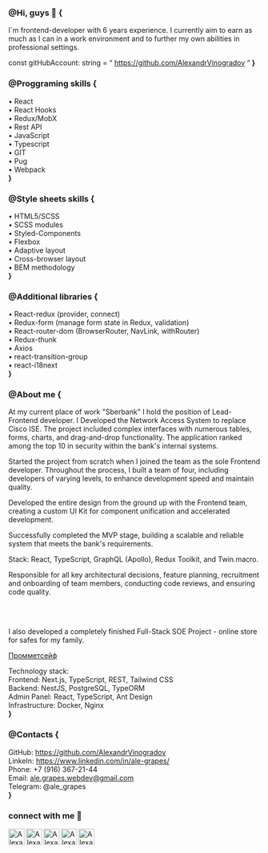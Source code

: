 ### @Hi, guys 👋 { 

I`m frontend-developer with 6 years experience.
I currently aim to earn as much as I can in a work environment and to further my own abilities in professional settings.

const gitHubAccount: string = “ https://github.com/AlexandrVinogradov “
**}**

### @Proggraming skills {

• React       <br>
• React Hooks <br>
• Redux/MobX  <br>
• Rest API    <br>
• JavaScript  <br>
• Typescript  <br>
• GIT         <br>
• Pug         <br>
• Webpack     
**}**

### @Style sheets skills {

• HTML5/SCSS           <br>
• SCSS modules         <br>
• Styled-Components    <br>
• Flexbox              <br>
• Adaptive layout      <br>
• Cross-browser layout <br>
• BEM methodology      
**}**

### @Additional libraries {

• React-redux (provider, connect)                       <br>
• Redux-form (manage form state in Redux, validation)   <br>
• React-router-dom (BrowserRouter, NavLink, withRouter) <br>
• Redux-thunk                                           <br>
• Axios                                                 <br>
• react-transition-group                                <br>
• react-i18next                                         
**}**

### @About me {

At my current place of work "Sberbank" I hold the position of Lead-Frontend developer.
I Developed the Network Access System to replace Cisco ISE. The project included complex interfaces with numerous tables, forms, charts, and drag-and-drop functionality. The application ranked among the top 10 in security within the bank's internal systems.

Started the project from scratch when I joined the team as the sole Frontend developer. Throughout the process, I built a team of four, including developers of varying levels, to enhance development speed and maintain quality.

Developed the entire design from the ground up with the Frontend team, creating a custom UI Kit for component unification and accelerated development.

Successfully completed the MVP stage, building a scalable and reliable system that meets the bank's requirements.

Stack: React, TypeScript, GraphQL (Apollo), Redux Toolkit, and Twin.macro.

Responsible for all key architectural decisions, feature planning, recruitment and onboarding of team members, conducting code reviews, and ensuring code quality.

<br>
<br>

I also developed a completely finished Full-Stack SOE Project - online store for safes for my family.

[Промметсейф](https://prommetsafe.ru/)

Technology stack:                                 <br>
Frontend: Next.js, TypeScript, REST, Tailwind CSS <br>
Backend: NestJS, PostgreSQL, TypeORM              <br>
Admin Panel: React, TypeScript, Ant Design        <br>
Infrastructure: Docker, Nginx                     <br>
**}**

### @Contacts {

GitHub: https://github.com/AlexandrVinogradov    <br>
LinkeIn: https://www.linkedin.com/in/ale-grapes/ <br>
Phone: +7 (916) 367-21-44                        <br>
Email: ale.grapes.webdev@gmail.com               <br>
Telegram: @ale_grapes                            <br>
**}**


### connect with me 👋
<a href="https://twitter.com/ale_grapes">
  <img align="left" alt="Alexandr Vinogradov`s Twitter" width="32px" src="https://cdn.jsdelivr.net/npm/simple-icons@v3/icons/twitter.svg" />
</a>
<a href="https://www.linkedin.com/in/ale-grapes/">
  <img align="left" alt="Alexandr Vinogradov`s Linkdein" width="32px" src="https://cdn.jsdelivr.net/npm/simple-icons@v3/icons/linkedin.svg" />
</a>
<a href="https://github.com/AlexandrVinogradov">
  <img align="left" alt="Alexandr Vinogradov`s Github" width="32px" src="https://cdn.jsdelivr.net/npm/simple-icons@v3/icons/github.svg" />
</a>
<a href="https://www.instagram.com/ale.grapes/">
  <img align="left" alt="Alexandr Vinogradov`s Instagram" width="32px" src="https://cdn.jsdelivr.net/npm/simple-icons@v3/icons/instagram.svg" />
</a>
<a href="https://t.me/ale_grapes">
  <img align="left" alt="Alexandr Vinogradov`s Telegram" width="32px" src="https://cdn.jsdelivr.net/npm/simple-icons@v3/icons/telegram.svg" />
</a>

